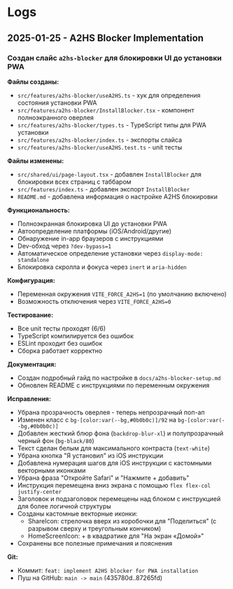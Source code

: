 # Logs

## 2025-01-25 - A2HS Blocker Implementation

### Создан слайс `a2hs-blocker` для блокировки UI до установки PWA

**Файлы созданы:**
- `src/features/a2hs-blocker/useA2HS.ts` - хук для определения состояния установки PWA
- `src/features/a2hs-blocker/InstallBlocker.tsx` - компонент полноэкранного оверлея
- `src/features/a2hs-blocker/types.ts` - TypeScript типы для PWA установки
- `src/features/a2hs-blocker/index.ts` - экспорты слайса
- `src/features/a2hs-blocker/useA2HS.test.ts` - unit тесты

**Файлы изменены:**
- `src/shared/ui/page-layout.tsx` - добавлен `InstallBlocker` для блокировки всех страниц с таббаром
- `src/features/index.ts` - добавлен экспорт `InstallBlocker`
- `README.md` - добавлена информация о настройке A2HS блокировки

**Функциональность:**
- Полноэкранная блокировка UI до установки PWA
- Автоопределение платформы (iOS/Android/другие)
- Обнаружение in-app браузеров с инструкциями
- Dev-обход через `?dev-bypass=1`
- Автоматическое определение установки через `display-mode: standalone`
- Блокировка скролла и фокуса через `inert` и `aria-hidden`

**Конфигурация:**
- Переменная окружения `VITE_FORCE_A2HS=1` (по умолчанию включено)
- Возможность отключения через `VITE_FORCE_A2HS=0`

**Тестирование:**
- Все unit тесты проходят (6/6)
- TypeScript компилируется без ошибок
- ESLint проходит без ошибок
- Сборка работает корректно

**Документация:**
- Создан подробный гайд по настройке в `docs/a2hs-blocker-setup.md`
- Обновлен README с инструкциями по переменным окружения

**Исправления:**
- Убрана прозрачность оверлея - теперь непрозрачный поп-ап
- Изменен класс с `bg-[color:var(--bg,#0b0b0c)]/92` на `bg-[color:var(--bg,#0b0b0c)]`
- Добавлен жесткий блюр фона (`backdrop-blur-xl`) и полупрозрачный черный фон (`bg-black/80`)
- Текст сделан белым для максимального контраста (`text-white`)
- Убрана кнопка "Я установил" из iOS инструкции
- Добавлена нумерация шагов для iOS инструкции с кастомными векторными иконками
- Убрана фраза "Откройте Safari" и "Нажмите + добавить"
- Инструкция перемещена вниз экрана с помощью `flex flex-col justify-center`
- Заголовок и подзаголовок перемещены над блоком с инструкцией для более логичной структуры
- Созданы кастомные векторные иконки:
  - ShareIcon: стрелочка вверх из коробочки для "Поделиться" (с разрывом сверху и треугольным кончиком)
  - HomeScreenIcon: + в квадратике для "На экран «Домой»"
- Сохранены все полезные примечания и пояснения

**Git:**
- Коммит: `feat: implement A2HS blocker for PWA installation`
- Пуш на GitHub: `main -> main` (435780d..87265fd)